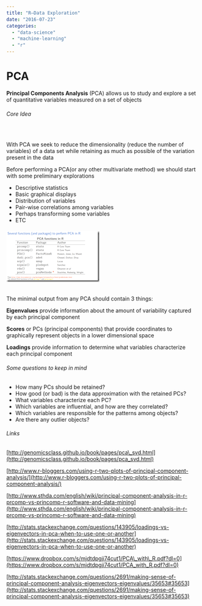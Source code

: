 ```yaml
---
title: "R–Data Exploration"
date: "2016-07-23"
categories: 
  - "data-science"
  - "machine-learning"
  - "r"
---
```


# PCA

**Principal Components Analysis** (PCA) allows us to study and explore a set of quantitative variables measured on a set of objects

###### Core Idea

 

With PCA we seek to reduce the dimensionality (reduce the number of variables) of a data set while retaining as much as possible of the variation present in the data

Before performing a PCA(or any other multivariate method) we should start with some preliminary explorations

- Descriptive statistics
- Basic graphical displays
- Distribution of variables
- Pair-wise correlations among variables
- Perhaps transforming some variables
- ETC

###### [![image](images/image_thumb.png "image")](/https://raw.githubusercontent.com/chrismckelt/chrismckelt.github.io/master/_posts/posts/images//2016/07/image.png)

The minimal output from any PCA should contain 3 things:

**Eigenvalues** provide information about the amount of variability captured by each principal component

**Scores** or PCs (principal components) that provide coordinates to graphically represent objects in a lower dimensional space

**Loadings** provide information to determine what variables characterize each principal component

###### Some questions to keep in mind

- How many PCs should be retained?
- How good (or bad) is the data approximation with the retained PCs?
- What variables characterize each PC?
- Which variables are influential, and how are they correlated?
- Which variables are responsible for the patterns among objects?
- Are there any outlier objects?

###### Links

[http://genomicsclass.github.io/book/pages/pca\_svd.html](http://genomicsclass.github.io/book/pages/pca_svd.html)

[http://www.r-bloggers.com/using-r-two-plots-of-principal-component-analysis/](http://www.r-bloggers.com/using-r-two-plots-of-principal-component-analysis/)

[http://www.sthda.com/english/wiki/principal-component-analysis-in-r-prcomp-vs-princomp-r-software-and-data-mining](http://www.sthda.com/english/wiki/principal-component-analysis-in-r-prcomp-vs-princomp-r-software-and-data-mining)

[http://stats.stackexchange.com/questions/143905/loadings-vs-eigenvectors-in-pca-when-to-use-one-or-another](http://stats.stackexchange.com/questions/143905/loadings-vs-eigenvectors-in-pca-when-to-use-one-or-another)

[https://www.dropbox.com/s/mjdtdpgji74cut1/PCA\_with\_R.pdf?dl=0](https://www.dropbox.com/s/mjdtdpgji74cut1/PCA_with_R.pdf?dl=0)

[http://stats.stackexchange.com/questions/2691/making-sense-of-principal-component-analysis-eigenvectors-eigenvalues/35653#35653](http://stats.stackexchange.com/questions/2691/making-sense-of-principal-component-analysis-eigenvectors-eigenvalues/35653#35653)
